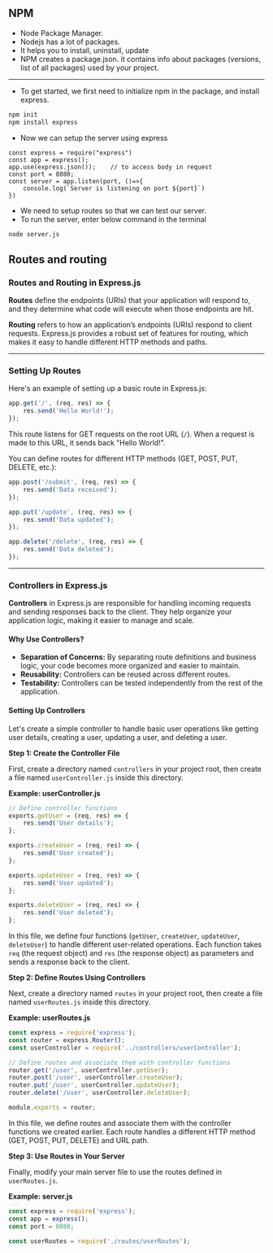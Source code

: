 ## NPM
- Node Package Manager.
- Nodejs has a lot of packages.
- It helps you to install, uninstall, update
- NPM creates a package.json. it contains info about packages (versions, list of all packages) used by your project.

-------------------------------------------------------------
- To get started, we first need to initialize npm in the package, and install express.
```bash
npm init
npm install express
```
- Now we can setup the server using express
```node
const express = require("express")
const app = express();
app.use(express.json());    // to access body in request
const port = 8080;
const server = app.listen(port, ()=>{
	console.log(`Server is listening on port ${port}`)
})
```
- We need to setup routes so that we can test our server.
- To run the server, enter below command in the terminal
```bash
node server.js
```
## Routes and routing

### Routes and Routing in Express.js

**Routes** define the endpoints (URIs) that your application will respond to, and they determine what code will execute when those endpoints are hit.

**Routing** refers to how an application’s endpoints (URIs) respond to client requests. Express.js provides a robust set of features for routing, which makes it easy to handle different HTTP methods and paths.

---


### Setting Up Routes

Here's an example of setting up a basic route in Express.js:

```javascript
app.get('/', (req, res) => {
    res.send('Hello World!');
});
```

This route listens for GET requests on the root URL (`/`). When a request is made to this URL, it sends back "Hello World!".

You can define routes for different HTTP methods (GET, POST, PUT, DELETE, etc.):

```javascript
app.post('/submit', (req, res) => {
    res.send('Data received');
});

app.put('/update', (req, res) => {
    res.send('Data updated');
});

app.delete('/delete', (req, res) => {
    res.send('Data deleted');
});
```

---

### Controllers in Express.js

**Controllers** in Express.js are responsible for handling incoming requests and sending responses back to the client. They help organize your application logic, making it easier to manage and scale.

#### Why Use Controllers?

- **Separation of Concerns:** By separating route definitions and business logic, your code becomes more organized and easier to maintain.
- **Reusability:** Controllers can be reused across different routes.
- **Testability:** Controllers can be tested independently from the rest of the application.

#### Setting Up Controllers

Let's create a simple controller to handle basic user operations like getting user details, creating a user, updating a user, and deleting a user.

**Step 1: Create the Controller File**

First, create a directory named `controllers` in your project root, then create a file named `userController.js` inside this directory.

**Example: userController.js**

```javascript
// Define controller functions
exports.getUser = (req, res) => {
    res.send('User details');
};

exports.createUser = (req, res) => {
    res.send('User created');
};

exports.updateUser = (req, res) => {
    res.send('User updated');
};

exports.deleteUser = (req, res) => {
    res.send('User deleted');
};
```

In this file, we define four functions (`getUser`, `createUser`, `updateUser`, `deleteUser`) to handle different user-related operations. Each function takes `req` (the request object) and `res` (the response object) as parameters and sends a response back to the client.

**Step 2: Define Routes Using Controllers**

Next, create a directory named `routes` in your project root, then create a file named `userRoutes.js` inside this directory.

**Example: userRoutes.js**

```javascript
const express = require('express');
const router = express.Router();
const userController = require('../controllers/userController');

// Define routes and associate them with controller functions
router.get('/user', userController.getUser);
router.post('/user', userController.createUser);
router.put('/user', userController.updateUser);
router.delete('/user', userController.deleteUser);

module.exports = router;
```

In this file, we define routes and associate them with the controller functions we created earlier. Each route handles a different HTTP method (GET, POST, PUT, DELETE) and URL path.

**Step 3: Use Routes in Your Server**

Finally, modify your main server file to use the routes defined in `userRoutes.js`.

**Example: server.js**

```javascript
const express = require('express');
const app = express();
const port = 8080;

const userRoutes = require('./routes/userRoutes');
